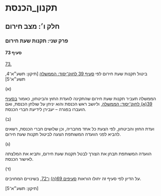 # תקנון_הכנסת

## חלק ו׳: מצב חירום

### פרק שני: תקנות שעת חירום

#### סעיף 73

[73.](https://he.wikisource.org/wiki/%D7%AA%D7%A7%D7%A0%D7%95%D7%9F_%D7%94%D7%9B%D7%A0%D7%A1%D7%AA#%D7%A1%D7%A2%D7%99%D7%A3_73)

ביטול תקנות שעת חירום לפי [סעיף 39 לחוק־יסוד: הממשלה](https://he.wikisource.org/wiki/%D7%97%D7%95%D7%A7-%D7%99%D7%A1%D7%95%D7%93:_%D7%94%D7%9E%D7%9E%D7%A9%D7%9C%D7%94#%D7%A1%D7%A2%D7%99%D7%A3_39 "חוק-יסוד: הממשלה") [תיקון: תשע״א־4, תשע״א־5]

(א)

הממשלה תעביר תקנות שעת חירום שהתקינה לוועדת החוץ והביטחון, כאמור [בסעיף 39(א) לחוק־יסוד: הממשלה](https://he.wikisource.org/wiki/%D7%97%D7%95%D7%A7-%D7%99%D7%A1%D7%95%D7%93:_%D7%94%D7%9E%D7%9E%D7%A9%D7%9C%D7%94#%D7%A1%D7%A2%D7%99%D7%A3_39 "חוק-יסוד: הממשלה"), וליושב ראש הכנסת והוא יניחן על שולחן הכנסת, ואם הועברו בפגרה – יעבירן לידיעת חברי הכנסת.

(ב)

ועדת החוץ והביטחון, לפי הצעת כל אחד מחבריה, וכן שלושים חברי הכנסת, רשאים להביא לפני הוועדה המשותפת הצעה לביטול תקנות שעת חירום.

(ג)

הוועדה המשותפת תבחן את הצורך לבטל תקנות שעת חירום, ותביא את המלצתה לאישור הכנסת.

(ד)

על הדיון לפי סעיף זה יחולו הוראות [סעיפים 69(ה)](https://he.wikisource.org/wiki/%D7%AA%D7%A7%D7%A0%D7%95%D7%9F_%D7%94%D7%9B%D7%A0%D7%A1%D7%AA#%D7%A1%D7%A2%D7%99%D7%A3_69) [ו־72](https://he.wikisource.org/wiki/%D7%AA%D7%A7%D7%A0%D7%95%D7%9F_%D7%94%D7%9B%D7%A0%D7%A1%D7%AA#%D7%A1%D7%A2%D7%99%D7%A3_72), בשינויים המחויבים.

[תיקון: תשע״א־5]